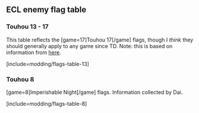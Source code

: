 ## ECL enemy flag table

### Touhou 13 - 17
This table reflects the [game=17]Touhou 17[/game] flags, though I *think* they should generally apply to any game since TD.
Note: this is based on information from [here](https://thwiki.cc/%E8%84%9A%E6%9C%AC%E5%AF%B9%E7%85%A7%E8%A1%A8/ECL/%E7%AC%AC%E5%9B%9B%E4%B8%96%E4%BB%A3).

[include=modding/flags-table-13]

### Touhou 8
[game=8]Imperishable Night[/game] flags. Information collected by Dai.

[include=modding/flags-table-8]
